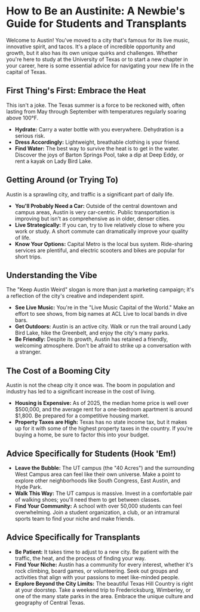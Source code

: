 # How to Be an Austinite: A Newbie's Guide for Students and Transplants

Welcome to Austin! You've moved to a city that's famous for its live music, innovative spirit, and tacos. It's a place of incredible opportunity and growth, but it also has its own unique quirks and challenges. Whether you're here to study at the University of Texas or to start a new chapter in your career, here is some essential advice for navigating your new life in the capital of Texas.

## First Thing's First: Embrace the Heat

This isn't a joke. The Texas summer is a force to be reckoned with, often lasting from May through September with temperatures regularly soaring above 100°F.

*   **Hydrate:** Carry a water bottle with you everywhere. Dehydration is a serious risk.
*   **Dress Accordingly:** Lightweight, breathable clothing is your friend.
*   **Find Water:** The best way to survive the heat is to get in the water. Discover the joys of Barton Springs Pool, take a dip at Deep Eddy, or rent a kayak on Lady Bird Lake.

## Getting Around (or Trying To)

Austin is a sprawling city, and traffic is a significant part of daily life.

*   **You'll Probably Need a Car:** Outside of the central downtown and campus areas, Austin is very car-centric. Public transportation is improving but isn't as comprehensive as in older, denser cities.
*   **Live Strategically:** If you can, try to live relatively close to where you work or study. A short commute can dramatically improve your quality of life.
*   **Know Your Options:** Capital Metro is the local bus system. Ride-sharing services are plentiful, and electric scooters and bikes are popular for short trips.

## Understanding the Vibe

The "Keep Austin Weird" slogan is more than just a marketing campaign; it's a reflection of the city's creative and independent spirit.

*   **See Live Music:** You're in the "Live Music Capital of the World." Make an effort to see shows, from big names at ACL Live to local bands in dive bars.
*   **Get Outdoors:** Austin is an active city. Walk or run the trail around Lady Bird Lake, hike the Greenbelt, and enjoy the city's many parks.
*   **Be Friendly:** Despite its growth, Austin has retained a friendly, welcoming atmosphere. Don't be afraid to strike up a conversation with a stranger.

## The Cost of a Booming City

Austin is not the cheap city it once was. The boom in population and industry has led to a significant increase in the cost of living.

*   **Housing is Expensive:** As of 2025, the median home price is well over $500,000, and the average rent for a one-bedroom apartment is around $1,800. Be prepared for a competitive housing market.
*   **Property Taxes are High:** Texas has no state income tax, but it makes up for it with some of the highest property taxes in the country. If you're buying a home, be sure to factor this into your budget.

## Advice Specifically for Students (Hook 'Em!)

*   **Leave the Bubble:** The UT campus (the "40 Acres") and the surrounding West Campus area can feel like their own universe. Make a point to explore other neighborhoods like South Congress, East Austin, and Hyde Park.
*   **Walk This Way:** The UT campus is massive. Invest in a comfortable pair of walking shoes; you'll need them to get between classes.
*   **Find Your Community:** A school with over 50,000 students can feel overwhelming. Join a student organization, a club, or an intramural sports team to find your niche and make friends.

## Advice Specifically for Transplants

*   **Be Patient:** It takes time to adjust to a new city. Be patient with the traffic, the heat, and the process of finding your way.
*   **Find Your Niche:** Austin has a community for every interest, whether it's rock climbing, board games, or volunteering. Seek out groups and activities that align with your passions to meet like-minded people.
*   **Explore Beyond the City Limits:** The beautiful Texas Hill Country is right at your doorstep. Take a weekend trip to Fredericksburg, Wimberley, or one of the many state parks in the area. Embrace the unique culture and geography of Central Texas.

